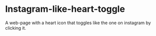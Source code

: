 # Instagram-like-heart-toggle
A web-page with a heart icon that toggles like the one on instagram by clicking it.
